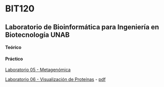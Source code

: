 # BIT120
## Laboratorio de Bioinformática para Ingeniería en Biotecnología UNAB

#### Teórico


#### Práctico

[Laboratorio 05 - Metagenómica](https://github.com/Katterinne/BIT120/blob/master/lab_05_bioinf_biotec.md)

[Laboratorio 06 - Visualización de Proteínas](https://github.com/Katterinne/BIT120/blob/master/laboratorio6.pdf) - [pdf](https://github.com/Katterinne/BIT120/raw/master/laboratorio6.pdf)
